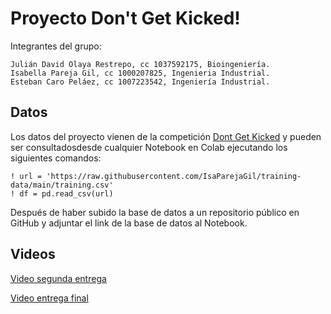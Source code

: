 # Proyecto Don't Get Kicked!

Integrantes del grupo:

	Julián David Olaya Restrepo, cc 1037592175, Bioingeniería.
	Isabella Pareja Gil, cc 1000207825, Ingenieria Industrial.
	Esteban Caro Peláez, cc 1007223542, Ingeniería Industrial.
	
	
## Datos
Los datos del proyecto vienen de la competición [Dont Get Kicked](https://www.kaggle.com/competitions/DontGetKicked/overview) y pueden ser consultadosdesde cualquier Notebook en Colab ejecutando los siguientes comandos: 


``` 
! url = 'https://raw.githubusercontent.com/IsaParejaGil/training-data/main/training.csv'
! df = pd.read_csv(url)

```

Después de haber subido la base de datos a un repositorio público en GitHub y adjuntar el link de la base de datos al Notebook.
## Videos
[Video segunda entrega](https://youtu.be/G1pKKKqYmNY) 


[Video entrega final](https://www.youtube.com/watch?v=vp5JswbwXR8)

